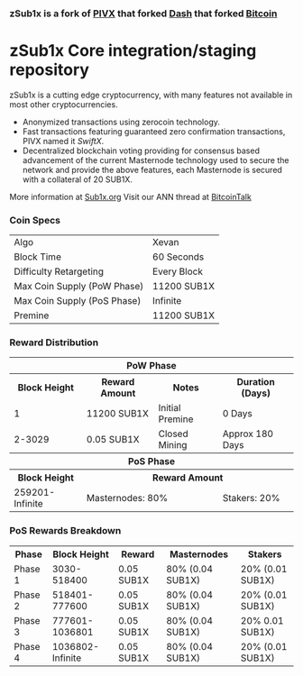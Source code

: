 ### zSub1x is a fork of [PIVX](https://github.com/PIVX-Project/PIVX) that forked [Dash](https://github.com/dashpay/dash) that forked [Bitcoin](https://github.com/bitcoin/bitcoinp)


# zSub1x Core integration/staging repository


zSub1x is a cutting edge cryptocurrency, with many features not available in most other cryptocurrencies.
- Anonymized transactions using zerocoin technology.
- Fast transactions featuring guaranteed zero confirmation transactions, PIVX named it _SwiftX_.
- Decentralized blockchain voting providing for consensus based advancement of the current Masternode
  technology used to secure the network and provide the above features, each Masternode is secured
  with a collateral of 20 SUB1X.

More information at [Sub1x.org](https://sub1x.org/) Visit our ANN thread at [BitcoinTalk](http://www.bitcointalk.org/index.php)


### Coin Specs
<table>
<tr><td>Algo</td><td>Xevan</td></tr>
<tr><td>Block Time</td><td>60 Seconds</td></tr>
<tr><td>Difficulty Retargeting</td><td>Every Block</td></tr>
<tr><td>Max Coin Supply (PoW Phase)</td><td>11200 SUB1X</td></tr>
<tr><td>Max Coin Supply (PoS Phase)</td><td>Infinite</td></tr>
<tr><td>Premine</td><td>11200 SUB1X</td></tr>
</table>


### Reward Distribution

<table>
<th colspan=4>PoW Phase</th>
<tr><th>Block Height</th><th>Reward Amount</th><th>Notes</th><th>Duration (Days)</th></tr>
<tr><td>1</td><td>11200 SUB1X</td><td>Initial Premine</td><td>0 Days</td></tr>
<tr><td>2-3029</td><td>0.05 SUB1X</td><td rowspan=1>Closed Mining</td><td rowspan=1> Approx 180 Days</td></tr>
<tr><th colspan=4>PoS Phase</th></tr>
<tr><th>Block Height</th><th colspan=3>Reward Amount</th></tr>
<tr><td>259201-Infinite</td><td colspan=2>Masternodes: 80%</td><td>Stakers: 20%</td></tr>
</table>


### PoS Rewards Breakdown

<table>
<th>Phase</th><th>Block Height</th><th>Reward</th><th>Masternodes</th><th>Stakers</th>
<tr><td>Phase 1</td><td>3030-518400</td><td>0.05 SUB1X</td><td>80% (0.04 SUB1X)</td><td>20% (0.01 SUB1X)</td></tr>
<tr><td>Phase 2</td><td>518401-777600</td><td>0.05 SUB1X</td><td>80% (0.04 SUB1X)</td><td>20% (0.01 SUB1X)</td></tr>
<tr><td>Phase 3</td><td>777601-1036801</td><td>0.05 SUB1X</td><td>80% (0.04 SUB1X)</td><td>20% 0.01 SUB1X)</td></tr>
<tr><td>Phase 4</td><td>1036802-Infinite</td><td>0.05 SUB1X</td><td>80% (0.04 SUB1X)</td><td>20% (0.01 SUB1X)</td></tr>
</table>
